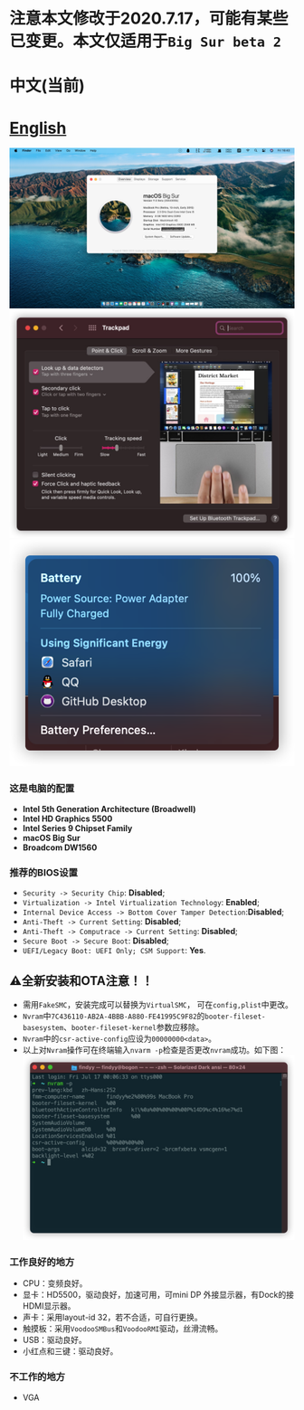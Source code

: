 # 注意本文修改于2020.7.17，可能有某些已变更。本文仅适用于`Big Sur beta 2`
# 中文(当前)
# [English](README-E.md)

![关于本机](./Pic/ScreenShoot.jpg)
![触摸板](./Pic/trackpad.png)
![电池](./Pic/battery.png)


### 这是电脑的配置

- **Intel 5th Generation Architecture (Broadwell)**
- **Intel HD Graphics 5500**
- **Intel Series 9 Chipset Family**
- **macOS Big Sur**
- **Broadcom DW1560** 


### 推荐的**BIOS**设置
- `Security -> Security Chip`: **Disabled**;
- `Virtualization -> Intel Virtualization Technology`: **Enabled**;
- `Internal Device Access -> Bottom Cover Tamper Detection`:**Disabled**;
- `Anti-Theft -> Current Setting`: **Disabled**;
- `Anti-Theft -> Computrace -> Current Setting`: **Disabled**;
- `Secure Boot -> Secure Boot`: **Disabled**;
- `UEFI/Legacy Boot: UEFI Only;
CSM Support`: **Yes**.

## ⚠️全新安装和OTA注意！！
- 需用`FakeSMC`，安装完成可以替换为`VirtualSMC`，
可在`config,plist`中更改。
- `Nvram`中`7C436110-AB2A-4BBB-A880-FE41995C9F82`的`booter-fileset-basesystem`、`booter-fileset-kernel`参数应移除。
- `Nvram`中的`csr-active-config`应设为`00000000<data>`。
-  以上对`Nvram`操作可在终端输入`nvarm -p`检查是否更改`nvram`成功。如下图：
![nvram](/Pic/nvram.png)
### 工作良好的地方

- CPU：变频良好。
- 显卡：HD5500，驱动良好，加速可用，可mini DP 外接显示器，有Dock的接HDMI显示器。
- 声卡：采用layout-id 32，若不合适，可自行更换。
- 触摸板：采用`VoodooSMBus`和`VoodooRMI`驱动，丝滑流畅。
- USB：驱动良好。
- 小红点和三键：驱动良好。

### 不工作的地方
- VGA
